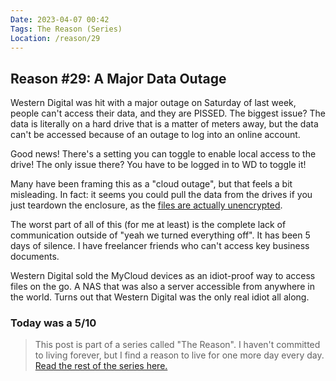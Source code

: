 ```yaml
---
Date: 2023-04-07 00:42
Tags: The Reason (Series)
Location: /reason/29
---
```


## Reason #29: A Major Data Outage
Western Digital was hit with a major outage on Saturday of last week, people can't access their data, and they are PISSED. The biggest issue? The data is literally on a hard drive that is a matter of meters away, but the data can't be accessed because of an outage to log into an online account.

Good news! There's a setting you can toggle to enable local access to the drive! The only issue there? You have to be logged in to WD to toggle it!

Many have been framing this as a "cloud outage", but that feels a bit misleading. In fact: it seems you could pull the data from the drives if you just teardown the enclosure, as the [files are actually unencrypted](https://community.wd.com/t/my-cloud-home-service-outage-02-apri-2023/282845/348).

The worst part of all of this (for me at least) is the complete lack of communication outside of "yeah we turned everything off". It has been 5 days of silence. I have freelancer friends who can't access key business documents.

Western Digital sold the MyCloud devices as an idiot-proof way to access files on the go. A NAS that was also a server accessible from anywhere in the world. Turns out that Western Digital was the only real idiot all along.

### Today was a 5/10

>This post is part of a series called "The Reason". I haven't committed to living forever, but I find a reason to live for one more day every day. [Read the rest of the series here.](/reason/)